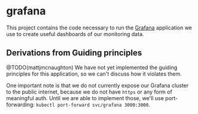 # grafana

This project contains the code necessary to run the
[Grafana](https://grafana.org) application we use to create useful dashboards of
our monitoring data.

## Derivations from Guiding principles

@TODO(mattjmcnaughton) We have not yet implemented the guiding principles for
this application, so we can't discuss how it violates them.

One important note is that we do not currently expose our Grafana cluster to
the public internet, because we do not have `https` or any form of meaningful auth. Until
we are able to implement those, we'll use port-forwarding: `kubectl port-forward
svc/grafana 3000:3000`.
